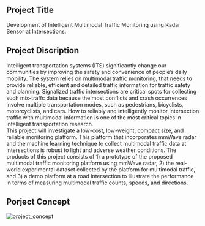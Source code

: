 ## Project Title
Development of Intelligent Multimodal Traffic Monitoring using Radar Sensor at Intersections.

## Project Discription
Intelligent transportation systems (ITS) significantly change our communities by improving the safety and convenience of people’s daily mobility. The system relies on multimodal traffic monitoring, that needs to provide reliable, efficient and detailed traffic information for traffic safety and planning. Signalized traffic intersections are critical spots for collecting such mix-traffc data because the most conflicts and crash occurrences involve multiple transportation modes, such as pedestrians, bicyclists, motorcyclists, and cars. How to reliably and intelligently monitor intersection traffic with multimodal information is one of the most critical topics in intelligent transportation research.  
This project will investigate a low-cost, low-weight, compact size, and reliable monitoring platform. This platform that incorporates mmWave radar and the machine learning technique to collect multimodal traffic data at intersections is robust to light and adverse weather conditions. The products of this project consists of 1) a prototype of the proposed multimodal traffic monitoring platform using mmWave radar, 2) the real-world experimental dataset collected by the platform for multimodal traffic, and 3) a demo platform at a road intersection to illustrate the performance in terms of measuring multimodal traffic counts, speeds, and directions.  

## Porject Concept
![project_concept](https://github.com/radar-lab/traffic_monitoring/blob/master/report/project_concept.png)
